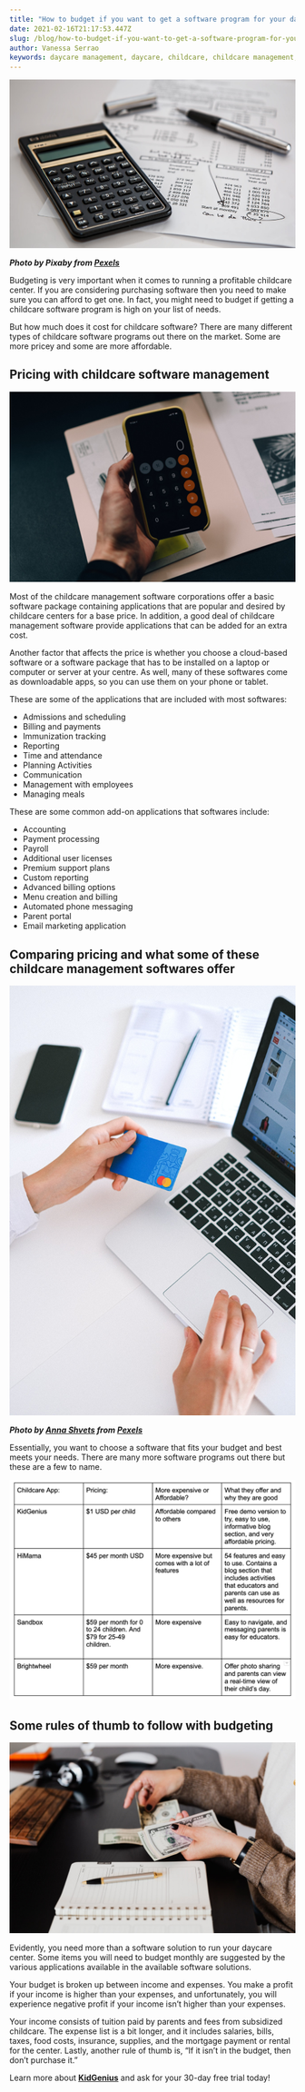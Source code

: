 ```yaml
---
title: "How to budget if you want to get a software program for your daycare "
date: 2021-02-16T21:17:53.447Z
slug: /blog/how-to-budget-if-you-want-to-get-a-software-program-for-your-daycare
author: Vanessa Serrao
keywords: daycare management, daycare, childcare, childcare management, daycare software
---
```

![budget daycare](budget-daycare.jpg "budget daycare")

***Photo by Pixaby from [Pexels](https://www.pexels.com/photo/black-calculator-near-ballpoint-pen-on-white-printed-paper-53621/)***

Budgeting is very important when it comes to running a profitable childcare center. If you are considering purchasing software then you need to make sure you can afford to get one. In fact, you might need to budget if getting a childcare software program is high on your list of needs.

But how much does it cost for childcare software? There are many different types of childcare software programs out there on the market. Some are more pricey and some are more affordable.

## Pricing with childcare software management

![daycare management software](daycare-management-software.jpg "daycare management software")

Most of the childcare management software corporations offer a basic software package containing applications that are popular and desired by childcare centers for a base price. In addition, a good deal of childcare management software provide applications that can be added for an extra cost.

Another factor that affects the price is whether you choose a cloud-based software or a software package that has to be installed on a laptop or computer or server at your centre. As well, many of these softwares come as downloadable apps, so you can use them on your phone or tablet.

These are some of the applications that are included with most softwares:

* Admissions and scheduling
* Billing and payments
* Immunization tracking
* Reporting
* Time and attendance
* Planning Activities
* Communication
* Management with employees
* Managing meals

These are some common add-on applications that softwares include:

* Accounting
* Payment processing
* Payroll
* Additional user licenses
* Premium support plans
* Custom reporting
* Advanced billing options
* Menu creation and billing
* Automated phone messaging
* Parent portal
* Email marketing application

## Comparing pricing and what some of these childcare management softwares offer

![childcare management software](childcare-management-software.jpg "childcare management software")

***Photo by [Anna Shvets](https://www.pexels.com/@shvetsa?utm_content=attributionCopyText&utm_medium=referral&utm_source=pexels) from [Pexels](https://www.pexels.com/photo/person-holding-bank-card-4482900/?utm_content=attributionCopyText&utm_medium=referral&utm_source=pexels)***

Essentially, you want to choose a software that fits your budget and best meets your needs. There are many more software programs out there but these are a few to name.

![daycare software](daycare-software-comparison.png "daycare software")



## Some rules of thumb to follow with budgeting

![daycare software](daycare-software.jpg "daycare software")

Evidently, you need more than a software solution to run your daycare center. Some items you will need to budget monthly are suggested by the various applications available in the available software solutions.

Your budget is broken up between income and expenses. You make a profit if your income is higher than your expenses, and unfortunately, you will experience negative profit if your income isn’t higher than your expenses.

Your income consists of tuition paid by parents and fees from subsidized childcare. The expense list is a bit longer, and it includes salaries, bills, taxes, food costs, insurance, supplies, and the mortgage payment or rental for the center. Lastly, another rule of thumb is, “If it isn’t in the budget, then don’t purchase it.”

Learn more about **[KidGenius](http://trykidgenius.com/)** and ask for your 30-day free trial today!